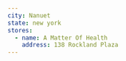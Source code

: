 ```yaml
---
city: Nanuet
state: new york
stores:
  - name: A Matter Of Health
    address: 138 Rockland Plaza
---
```

